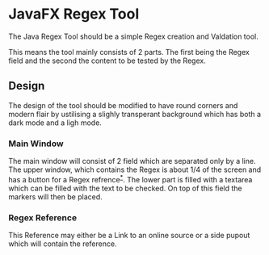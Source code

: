 # JavaFX Regex Tool

The Java Regex Tool should be a simple Regex creation and Valdation tool.

This means the tool mainly consists of 2 parts.
The first being the Regex field and the second the content to be tested by the Regex.

## Design

The design of the tool should be modified to have round corners and modern flair by ustilising a slighly transperant background which has both a dark mode and a ligh mode.

### Main Window

The main window will consist of 2 field which are separated only by a line.
The upper window, which contains the Regex is about 1/4 of the screen and has a button for a Regex refrence<sup>[*](#regex-reference)</sup>. 
The lower part is filled with a textarea which can be filled with the text to be checked. On top of this field the markers will then be placed.

### Regex Reference

This Reference may either be a Link to an online source or a side pupout which will contain the reference.